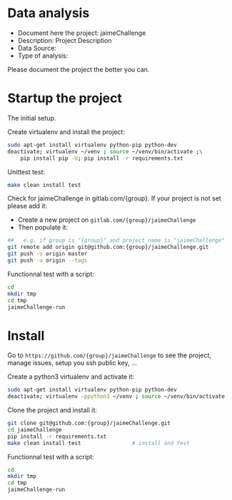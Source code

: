 # Data analysis
- Document here the project: jaimeChallenge
- Description: Project Description
- Data Source:
- Type of analysis:

Please document the project the better you can.

# Startup the project

The initial setup.

Create virtualenv and install the project:
```bash
sudo apt-get install virtualenv python-pip python-dev
deactivate; virtualenv ~/venv ; source ~/venv/bin/activate ;\
    pip install pip -U; pip install -r requirements.txt
```

Unittest test:
```bash
make clean install test
```

Check for jaimeChallenge in gitlab.com/{group}.
If your project is not set please add it:

- Create a new project on `gitlab.com/{group}/jaimeChallenge`
- Then populate it:

```bash
##   e.g. if group is "{group}" and project_name is "jaimeChallenge"
git remote add origin git@github.com:{group}/jaimeChallenge.git
git push -u origin master
git push -u origin --tags
```

Functionnal test with a script:

```bash
cd
mkdir tmp
cd tmp
jaimeChallenge-run
```

# Install

Go to `https://github.com/{group}/jaimeChallenge` to see the project, manage issues,
setup you ssh public key, ...

Create a python3 virtualenv and activate it:

```bash
sudo apt-get install virtualenv python-pip python-dev
deactivate; virtualenv -ppython3 ~/venv ; source ~/venv/bin/activate
```

Clone the project and install it:

```bash
git clone git@github.com:{group}/jaimeChallenge.git
cd jaimeChallenge
pip install -r requirements.txt
make clean install test                # install and test
```
Functionnal test with a script:

```bash
cd
mkdir tmp
cd tmp
jaimeChallenge-run
```
